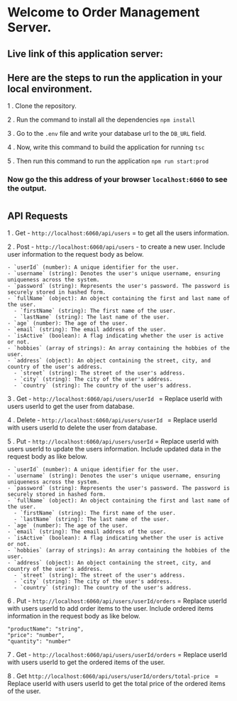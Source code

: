 # Welcome to Order Management Server.

## Live link of this application server:

## Here are the steps to run the application in your local environment.

1 . Clone the repository.

2 . Run the command to install all the dependencies `npm install`

3 . Go to the `.env` file and write your database url to the `DB_URL` field.

4 . Now, write this command to build the application for running `tsc`

5 . Then run this command to run the application `npm run start:prod`

### Now go the this address of your browser `localhost:6060` to see the output.

#

## API Requests

1 . Get - `http://localhost:6060/api/users` = to get all the users information.

2 . Post - `http://localhost:6060/api/users` - to create a new user. Include user information to the request body as below.

```
- `userId` (number): A unique identifier for the user.
- `username` (string): Denotes the user's unique username, ensuring uniqueness across the system.
- `password` (string): Represents the user's password. The password is securely stored in hashed form.
- `fullName` (object): An object containing the first and last name of the user.
  - `firstName` (string): The first name of the user.
  - `lastName` (string): The last name of the user.
- `age` (number): The age of the user.
- `email` (string): The email address of the user.
- `isActive` (boolean): A flag indicating whether the user is active or not.
- `hobbies` (array of strings): An array containing the hobbies of the user.
- `address` (object): An object containing the street, city, and country of the user's address.
  - `street` (string): The street of the user's address.
  - `city` (string): The city of the user's address.
  - `country` (string): The country of the user's address.
```

3 . Get - `http://localhost:6060/api/users/userId ` = Replace userId with users userId to get the user from database.

4 . Delete - `http://localhost:6060/api/users/userId ` = Replace userId with users userId to delete the user from database.

5 . Put - `http://localhost:6060/api/users/userId` = Replace userId with users userId to update the users information. Include updated data in the request body as like below.

```
- `userId` (number): A unique identifier for the user.
- `username` (string): Denotes the user's unique username, ensuring uniqueness across the system.
- `password` (string): Represents the user's password. The password is securely stored in hashed form.
- `fullName` (object): An object containing the first and last name of the user.
  - `firstName` (string): The first name of the user.
  - `lastName` (string): The last name of the user.
- `age` (number): The age of the user.
- `email` (string): The email address of the user.
- `isActive` (boolean): A flag indicating whether the user is active or not.
- `hobbies` (array of strings): An array containing the hobbies of the user.
- `address` (object): An object containing the street, city, and country of the user's address.
  - `street` (string): The street of the user's address.
  - `city` (string): The city of the user's address.
  - `country` (string): The country of the user's address.
```

6 . Put - `http://localhost:6060/api/users/userId/orders` = Replace userId with users userId to add order items to the user. Include ordered items information in the request body as like below.

```
"productName": "string",
"price": "number",
"quantity": "number"
```

7 . Get - `http://localhost:6060/api/users/userId/orders` = Replace userId with users userId to get the ordered items of the user.

8 . Get `http://localhost:6060/api/users/userId/orders/total-price ` = Replace userId with users userId to get the total price of the ordered items of the user.
